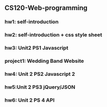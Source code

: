 ## CS120-Web-programming
### hw1: self-introduction
### hw2: self-introduction + css style sheet
### hw3: Unit2 PS1 Javascript
### project1: Wedding Band Website
### hw4: Unit 2 PS2 Javascript 2
### hw5:Unit 2 PS3 jQuery/JSON
### hw6: Unit 2 PS 4 API
